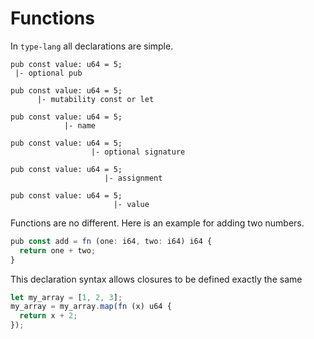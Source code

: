 # Functions

In `type-lang` all declarations are simple.

```
pub const value: u64 = 5;
 |- optional pub

pub const value: u64 = 5;
      |- mutability const or let

pub const value: u64 = 5;
            |- name

pub const value: u64 = 5;
                  |- optional signature

pub const value: u64 = 5;
                     |- assignment

pub const value: u64 = 5;
                       |- value
```

Functions are no different. Here is an example for adding two numbers.

```ts
pub const add = fn (one: i64, two: i64) i64 {
  return one + two;
} 
```

This declaration syntax allows closures to be defined exactly the same

```ts
let my_array = [1, 2, 3];
my_array = my_array.map(fn (x) u64 { 
  return x + 2; 
});
```


